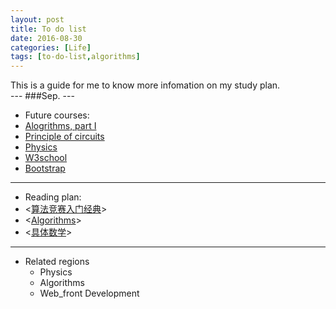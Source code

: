 ```yaml
---
layout: post
title: To do list
date: 2016-08-30
categories: [Life]
tags: [to-do-list,algorithms]
---
```

<section sytle="text-align:center;">This is a guide for me to know more infomation on my study plan.</section>
---
###Sep.
 ---
 
 * Future courses: 
  * [Alogrithms, part I](https://www.coursera.org/learn/introduction-to-algorithms)
  * [Principle of circuits](http://www.xuetangx.com/courses/course-v1:TsinghuaX+20220214X+sp/courseware/d84e9d58da0e45908573cd874229a063/)
  * [Physics](http://www.xuetangx.com/courses/course-v1:TsinghuaX+10430494X_2015_2+sp/courseware/290085a8c5bb4131a7343b5838c8e34b/)
  * [W3school](http://www.w3schools.com/)
  * [Bootstrap](http://www.imooc.com/learn/141)

---
 * Reading plan:
  * <[算法竞赛入门经典](http://item.jd.com/11469701.html)>
  * <[Algorithms](http://algs4.cs.princeton.edu/home/)>
  * <[具体数学](http://item.jd.com/11214511.html)>

---
 * Related regions
   * Physics
   * Algorithms
   * Web_front Development
   
